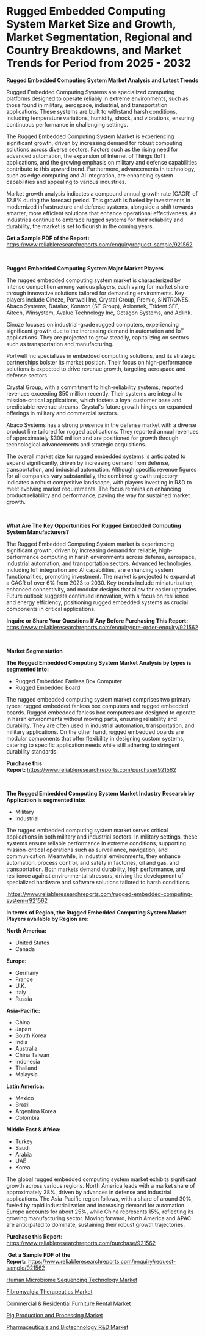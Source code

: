 <p><h1>Rugged Embedded Computing System Market Size and Growth, Market Segmentation, Regional and Country Breakdowns, and Market Trends for Period from 2025 -  2032</h1></p><p><strong>Rugged Embedded Computing System Market Analysis and Latest Trends</strong></p>
<p><p>Rugged Embedded Computing Systems are specialized computing platforms designed to operate reliably in extreme environments, such as those found in military, aerospace, industrial, and transportation applications. These systems are built to withstand harsh conditions, including temperature variations, humidity, shock, and vibrations, ensuring continuous performance in challenging settings.</p><p>The Rugged Embedded Computing System Market is experiencing significant growth, driven by increasing demand for robust computing solutions across diverse sectors. Factors such as the rising need for advanced automation, the expansion of Internet of Things (IoT) applications, and the growing emphasis on military and defense capabilities contribute to this upward trend. Furthermore, advancements in technology, such as edge computing and AI integration, are enhancing system capabilities and appealing to various industries.</p><p>Market growth analysis indicates a compound annual growth rate (CAGR) of 12.8% during the forecast period. This growth is fueled by investments in modernized infrastructure and defense systems, alongside a shift towards smarter, more efficient solutions that enhance operational effectiveness. As industries continue to embrace rugged systems for their reliability and durability, the market is set to flourish in the coming years.</p></p>
<p><strong>Get a Sample PDF of the Report:&nbsp;</strong> <a href="https://www.reliableresearchreports.com/enquiry/request-sample/921562?utm_campaign=12&utm_medium=2&utm_source=Github&utm_content=ia&utm_term=07032025&utm_id=rugged-embedded-computing-system">https://www.reliableresearchreports.com/enquiry/request-sample/921562</a></p>
<p>&nbsp;</p>
<p><strong>Rugged Embedded Computing System Major Market Players</strong></p>
<p><p>The rugged embedded computing system market is characterized by intense competition among various players, each vying for market share through innovative solutions tailored for demanding environments. Key players include Cinoze, Portwell Inc, Crystal Group, Premio, SINTRONES, Abaco Systems, Datalux, Kontron (ST Group), Axiomtek, Trident SFF, Aitech, Winsystem, Avalue Technology Inc, Octagon Systems, and Adlink.</p><p>Cinoze focuses on industrial-grade rugged computers, experiencing significant growth due to the increasing demand in automation and IoT applications. They are projected to grow steadily, capitalizing on sectors such as transportation and manufacturing.</p><p>Portwell Inc specializes in embedded computing solutions, and its strategic partnerships bolster its market position. Their focus on high-performance solutions is expected to drive revenue growth, targeting aerospace and defense sectors.</p><p>Crystal Group, with a commitment to high-reliability systems, reported revenues exceeding $50 million recently. Their systems are integral to mission-critical applications, which fosters a loyal customer base and predictable revenue streams. Crystal's future growth hinges on expanded offerings in military and commercial sectors.</p><p>Abaco Systems has a strong presence in the defense market with a diverse product line tailored for rugged applications. They reported annual revenues of approximately $300 million and are positioned for growth through technological advancements and strategic acquisitions.</p><p>The overall market size for rugged embedded systems is anticipated to expand significantly, driven by increasing demand from defense, transportation, and industrial automation. Although specific revenue figures for all companies vary substantially, the combined growth trajectory indicates a robust competitive landscape, with players investing in R&D to meet evolving market requirements. The focus remains on enhancing product reliability and performance, paving the way for sustained market growth.</p></p>
<p>&nbsp;</p>
<p><strong>What Are The Key Opportunities For Rugged Embedded Computing System Manufacturers?</strong></p>
<p><p>The Rugged Embedded Computing System market is experiencing significant growth, driven by increasing demand for reliable, high-performance computing in harsh environments across defense, aerospace, industrial automation, and transportation sectors. Advanced technologies, including IoT integration and AI capabilities, are enhancing system functionalities, promoting investment. The market is projected to expand at a CAGR of over 6% from 2023 to 2030. Key trends include miniaturization, enhanced connectivity, and modular designs that allow for easier upgrades. Future outlook suggests continued innovation, with a focus on resilience and energy efficiency, positioning rugged embedded systems as crucial components in critical applications.</p></p>
<p><strong>Inquire or Share Your Questions If Any Before Purchasing This Report:</strong> <a href="https://www.reliableresearchreports.com/enquiry/pre-order-enquiry/921562?utm_campaign=12&utm_medium=2&utm_source=Github&utm_content=ia&utm_term=07032025&utm_id=rugged-embedded-computing-system">https://www.reliableresearchreports.com/enquiry/pre-order-enquiry/921562</a></p>
<p>&nbsp;</p>
<p><strong>Market Segmentation</strong></p>
<p><strong>The Rugged Embedded Computing System Market Analysis by types is segmented into:</strong></p>
<p><ul><li>Rugged Embedded Fanless Box Computer</li><li>Rugged Embedded Board</li></ul></p>
<p><p>The rugged embedded computing system market comprises two primary types: rugged embedded fanless box computers and rugged embedded boards. Rugged embedded fanless box computers are designed to operate in harsh environments without moving parts, ensuring reliability and durability. They are often used in industrial automation, transportation, and military applications. On the other hand, rugged embedded boards are modular components that offer flexibility in designing custom systems, catering to specific application needs while still adhering to stringent durability standards.</p></p>
<p><strong>Purchase this Report:&nbsp;</strong><a href="https://www.reliableresearchreports.com/purchase/921562?utm_campaign=12&utm_medium=2&utm_source=Github&utm_content=ia&utm_term=07032025&utm_id=rugged-embedded-computing-system">https://www.reliableresearchreports.com/purchase/921562</a></p>
<p>&nbsp;</p>
<p><strong>The Rugged Embedded Computing System Market Industry Research by Application is segmented into:</strong></p>
<p><ul><li>Military</li><li>Industrial</li></ul></p>
<p><p>The rugged embedded computing system market serves critical applications in both military and industrial sectors. In military settings, these systems ensure reliable performance in extreme conditions, supporting mission-critical operations such as surveillance, navigation, and communication. Meanwhile, in industrial environments, they enhance automation, process control, and safety in factories, oil and gas, and transportation. Both markets demand durability, high performance, and resilience against environmental stressors, driving the development of specialized hardware and software solutions tailored to harsh conditions.</p></p>
<p><a href="https://www.reliableresearchreports.com/rugged-embedded-computing-system-r921562?utm_campaign=12&utm_medium=2&utm_source=Github&utm_content=ia&utm_term=07032025&utm_id=rugged-embedded-computing-system">&nbsp;https://www.reliableresearchreports.com/rugged-embedded-computing-system-r921562</a></p>
<p><strong>In terms of Region, the Rugged Embedded Computing System Market Players available by Region are:</strong></p>
<p>
    <p> <strong> North America: </strong>
        <ul>
            <li>United States</li>
            <li>Canada</li>
        </ul>
        </p> 
    <p> <strong> Europe: </strong>
        <ul>
            <li>Germany</li>
            <li>France</li>
            <li>U.K.</li>
            <li>Italy</li>
            <li>Russia</li>
        </ul>
        </p> 
    <p> <strong> Asia-Pacific: </strong>
        <ul>
            <li>China</li>
            <li>Japan</li>
            <li>South Korea</li>
            <li>India</li>
            <li>Australia</li>
            <li>China Taiwan</li>
            <li>Indonesia</li>
            <li>Thailand</li>
            <li>Malaysia</li>
        </ul>
        </p> 
    <p> <strong> Latin America: </strong>
        <ul>
            <li>Mexico</li>
            <li>Brazil</li>
            <li>Argentina Korea</li>
            <li>Colombia</li>
        </ul>
        </p> 
    <p> <strong> Middle East & Africa: </strong>
        <ul>
            <li>Turkey</li>
            <li>Saudi</li>
            <li>Arabia</li>
            <li>UAE</li>
            <li>Korea</li>
        </ul>
    </p>
    </p>
<p><p>The global rugged embedded computing system market exhibits significant growth across various regions. North America leads with a market share of approximately 38%, driven by advances in defense and industrial applications. The Asia-Pacific region follows, with a share of around 30%, fueled by rapid industrialization and increasing demand for automation. Europe accounts for about 25%, while China represents 15%, reflecting its growing manufacturing sector. Moving forward, North America and APAC are anticipated to dominate, sustaining their robust growth trajectories.</p></p>
<p><strong>Purchase this Report: </strong><a href="https://www.reliableresearchreports.com/purchase/921562?utm_campaign=12&utm_medium=2&utm_source=Github&utm_content=ia&utm_term=07032025&utm_id=rugged-embedded-computing-system">https://www.reliableresearchreports.com/purchase/921562</a></p>
<p>&nbsp;<strong>Get a Sample PDF of the Report:&nbsp;&nbsp;</strong><a href="https://www.reliableresearchreports.com/enquiry/request-sample/921562?utm_campaign=12&utm_medium=2&utm_source=Github&utm_content=ia&utm_term=07032025&utm_id=rugged-embedded-computing-system">https://www.reliableresearchreports.com/enquiry/request-sample/921562</a></p>
<p><strong></strong></p>
<p><p><a href="https://github.com/zoccohaniech/Market-Research-Report-List-1/blob/main/human-microbiome-sequencing-technology-market.md?utm_campaign=12&utm_medium=2&utm_source=Github&utm_content=ia&utm_term=07032025&utm_id=rugged-embedded-computing-system">Human Microbiome Sequencing Technology Market</a></p><p><a href="https://github.com/guyotkiferhi/Market-Research-Report-List-1/blob/main/fibromyalgia-therapeutics-market.md?utm_campaign=12&utm_medium=2&utm_source=Github&utm_content=ia&utm_term=07032025&utm_id=rugged-embedded-computing-system">Fibromyalgia Therapeutics Market</a></p><p><a href="https://github.com/naomaroaoonv/Market-Research-Report-List-1/blob/main/commercial-residential-furniture-rental-market.md?utm_campaign=12&utm_medium=2&utm_source=Github&utm_content=ia&utm_term=07032025&utm_id=rugged-embedded-computing-system">Commercial & Residential Furniture Rental Market</a></p><p><a href="https://github.com/ancsyanagha/Market-Research-Report-List-1/blob/main/pig-production-and-processing-market.md?utm_campaign=12&utm_medium=2&utm_source=Github&utm_content=ia&utm_term=07032025&utm_id=rugged-embedded-computing-system">Pig Production and Processing Market</a></p><p><a href="https://github.com/rrosasdaunas/Market-Research-Report-List-1/blob/main/pharmaceuticals-and-biotechnology-rd-market.md?utm_campaign=12&utm_medium=2&utm_source=Github&utm_content=ia&utm_term=07032025&utm_id=rugged-embedded-computing-system">Pharmaceuticals and Biotechnology R&D Market</a></p></p>